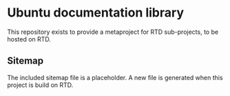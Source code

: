 # Ubuntu documentation library

This repository exists to provide a metaproject for RTD sub-projects, to be hosted on RTD.

## Sitemap

The included sitemap file is a placeholder. A new file is generated when this project is build on RTD.